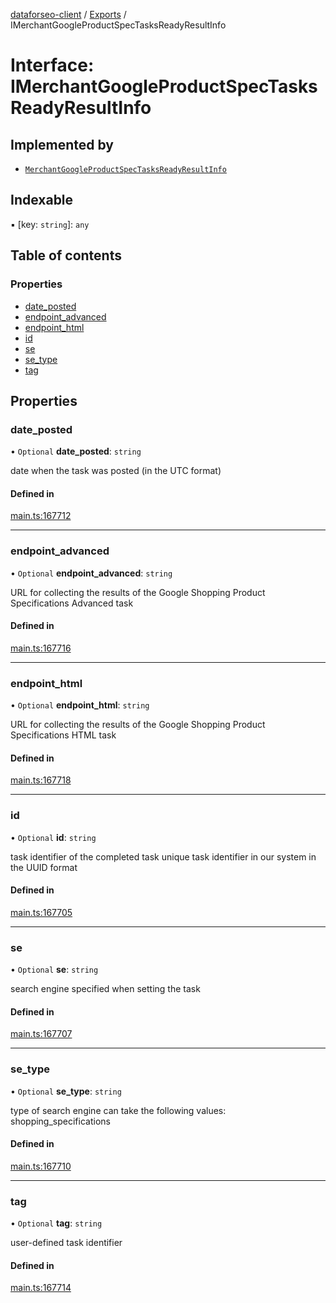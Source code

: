 [dataforseo-client](../README.md) / [Exports](../modules.md) / IMerchantGoogleProductSpecTasksReadyResultInfo

# Interface: IMerchantGoogleProductSpecTasksReadyResultInfo

## Implemented by

- [`MerchantGoogleProductSpecTasksReadyResultInfo`](../classes/MerchantGoogleProductSpecTasksReadyResultInfo.md)

## Indexable

▪ [key: `string`]: `any`

## Table of contents

### Properties

- [date\_posted](IMerchantGoogleProductSpecTasksReadyResultInfo.md#date_posted)
- [endpoint\_advanced](IMerchantGoogleProductSpecTasksReadyResultInfo.md#endpoint_advanced)
- [endpoint\_html](IMerchantGoogleProductSpecTasksReadyResultInfo.md#endpoint_html)
- [id](IMerchantGoogleProductSpecTasksReadyResultInfo.md#id)
- [se](IMerchantGoogleProductSpecTasksReadyResultInfo.md#se)
- [se\_type](IMerchantGoogleProductSpecTasksReadyResultInfo.md#se_type)
- [tag](IMerchantGoogleProductSpecTasksReadyResultInfo.md#tag)

## Properties

### date\_posted

• `Optional` **date\_posted**: `string`

date when the task was posted (in the UTC format)

#### Defined in

[main.ts:167712](https://github.com/dataforseo/TypeScriptClient/blob/7ca1aa4/main.ts#L167712)

___

### endpoint\_advanced

• `Optional` **endpoint\_advanced**: `string`

URL for collecting the results of the Google Shopping Product Specifications Advanced task

#### Defined in

[main.ts:167716](https://github.com/dataforseo/TypeScriptClient/blob/7ca1aa4/main.ts#L167716)

___

### endpoint\_html

• `Optional` **endpoint\_html**: `string`

URL for collecting the results of the Google Shopping Product Specifications HTML task

#### Defined in

[main.ts:167718](https://github.com/dataforseo/TypeScriptClient/blob/7ca1aa4/main.ts#L167718)

___

### id

• `Optional` **id**: `string`

task identifier of the completed task
unique task identifier in our system in the UUID format

#### Defined in

[main.ts:167705](https://github.com/dataforseo/TypeScriptClient/blob/7ca1aa4/main.ts#L167705)

___

### se

• `Optional` **se**: `string`

search engine specified when setting the task

#### Defined in

[main.ts:167707](https://github.com/dataforseo/TypeScriptClient/blob/7ca1aa4/main.ts#L167707)

___

### se\_type

• `Optional` **se\_type**: `string`

type of search engine
can take the following values: shopping_specifications

#### Defined in

[main.ts:167710](https://github.com/dataforseo/TypeScriptClient/blob/7ca1aa4/main.ts#L167710)

___

### tag

• `Optional` **tag**: `string`

user-defined task identifier

#### Defined in

[main.ts:167714](https://github.com/dataforseo/TypeScriptClient/blob/7ca1aa4/main.ts#L167714)
